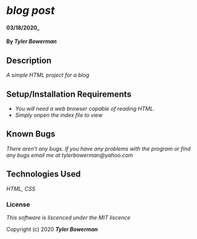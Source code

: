# _blog post_

####  03/18/2020_

#### By _**Tyler Bowerman**_

## Description

_A simple HTML project for a blog_

## Setup/Installation Requirements

* _You will need a web browser capable of reading HTML._
* _Simply onpen the index file to view_


## Known Bugs

_There aren't any bugs._
_If you have any problems with the program or find any bugs email me at tylerbowerman@yahoo.com_
## Technologies Used

_HTML, CSS_

### License

*This software is liscenced under the MIT liscence*

Copyright (c) 2020 **_Tyler Bowerman_**
